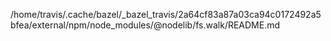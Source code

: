/home/travis/.cache/bazel/_bazel_travis/2a64cf83a87a03ca94c0172492a5bfea/external/npm/node_modules/@nodelib/fs.walk/README.md
